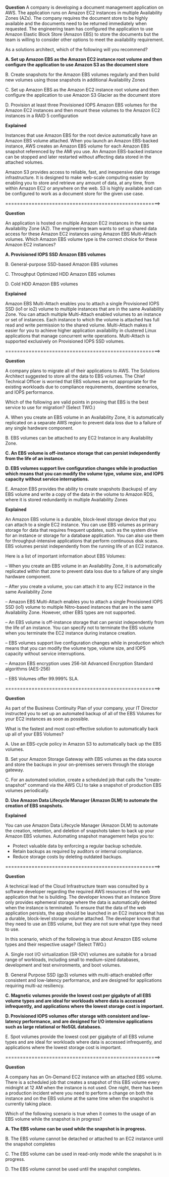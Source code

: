 **Question** A company is developing a document management application on AWS. The application runs on Amazon EC2 instances in multiple Availability Zones (AZs). The company requires the document store to be highly available and the documents need to be returned immediately when requested. The engineering team has configured the application to use Amazon Elastic Block Store (Amazon EBS) to store the documents but the team is willing to consider other options to meet the availability requirement.

As a solutions architect, which of the following will you recommend?

**A. Set up Amazon EBS as the Amazon EC2 instance root volume and then configure the application to use Amazon S3 as the document store**

B. Create snapshots for the Amazon EBS volumes regularly and then build new volumes using those snapshots in additional Availability Zones

C. Set up Amazon EBS as the Amazon EC2 instance root volume and then configure the application to use Amazon S3 Glacier as the document store

D. Provision at least three Provisioned IOPS Amazon EBS volumes for the Amazon EC2 instances and then mount these volumes to the Amazon EC2 instances in a RAID 5 configuration

**Explained**

Instances that use Amazon EBS for the root device automatically have an Amazon EBS volume attached. When you launch an Amazon EBS-backed instance, AWS creates an Amazon EBS volume for each Amazon EBS snapshot referenced by the AMI you use. An Amazon EBS-backed instance can be stopped and later restarted without affecting data stored in the attached volumes.

Amazon S3 provides access to reliable, fast, and inexpensive data storage infrastructure. It is designed to make web-scale computing easier by enabling you to store and retrieve any amount of data, at any time, from within Amazon EC2 or anywhere on the web. S3 is highly available and can be configured to work as a document store for the given use case.

=====================================================>

**Question**

An application is hosted on multiple Amazon EC2 instances in the same Availability Zone (AZ). The engineering team wants to set up shared data access for these Amazon EC2 instances using Amazon EBS Multi-Attach volumes.
Which Amazon EBS volume type is the correct choice for these Amazon EC2 instances?

**A. Provisioned IOPS SSD Amazon EBS volumes**

B. General-purpose SSD-based Amazon EBS volumes

C. Throughput Optimized HDD Amazon EBS volumes

D. Cold HDD Amazon EBS volumes

**Explained** 

Amazon EBS Multi-Attach enables you to attach a single Provisioned IOPS SSD (io1 or io2) volume to multiple instances that are in the same Availability Zone. You can attach multiple Multi-Attach enabled volumes to an instance or set of instances. Each instance to which the volume is attached has full read and write permission to the shared volume. Multi-Attach makes it easier for you to achieve higher application availability in clustered Linux applications that manage concurrent write operations.
Multi-Attach is supported exclusively on Provisioned IOPS SSD volumes.

=====================================================>

**Question**

A company plans to migrate all of their applications to AWS. The Solutions Architect suggested to store all the data to EBS volumes. The Chief Technical Officer is worried that EBS volumes are not appropriate for the existing workloads due to compliance requirements, downtime scenarios, and IOPS performance.

Which of the following are valid points in proving that EBS is the best service to use for migration? (Select TWO.)

A. When you create an EBS volume in an Availability Zone, it is automatically replicated on a separate AWS region to prevent data loss due to a failure of any single hardware component.

B. EBS volumes can be attached to any EC2 Instance in any Availability Zone.

**C. An EBS volume is off-instance storage that can persist independently from the life of an instance.**

**D. EBS volumes support live configuration changes while in production which means that you can modify the volume type, volume size, and IOPS capacity without service interruptions.**

E. Amazon EBS provides the ability to create snapshots (backups) of any EBS volume and write a copy of the data in the volume to Amazon RDS, where it is stored redundantly in multiple Availability Zones

**Explained**

An Amazon EBS volume is a durable, block-level storage device that you can attach to a single EC2 instance. You can use EBS volumes as primary storage for data that requires frequent updates, such as the system drive for an instance or storage for a database application. You can also use them for throughput-intensive applications that perform continuous disk scans. EBS volumes persist independently from the running life of an EC2 instance.

Here is a list of important information about EBS Volumes:

– When you create an EBS volume in an Availability Zone, it is automatically replicated within that zone to prevent data loss due to a failure of any single hardware component.

– After you create a volume, you can attach it to any EC2 instance in the same Availability Zone

– Amazon EBS Multi-Attach enables you to attach a single Provisioned IOPS SSD (io1) volume to multiple Nitro-based instances that are in the same Availability Zone. However, other EBS types are not supported.

– An EBS volume is off-instance storage that can persist independently from the life of an instance. You can specify not to terminate the EBS volume when you terminate the EC2 instance during instance creation.

– EBS volumes support live configuration changes while in production which means that you can modify the volume type, volume size, and IOPS capacity without service interruptions.

– Amazon EBS encryption uses 256-bit Advanced Encryption Standard algorithms (AES-256)

– EBS Volumes offer 99.999% SLA.

=====================================================>

**Question**

As part of the Business Continuity Plan of your company, your IT Director instructed you to set up an automated backup of all of the EBS Volumes for your EC2 instances as soon as possible.

What is the fastest and most cost-effective solution to automatically back up all of your EBS Volumes?

A. Use an EBS-cycle policy in Amazon S3 to automatically back up the EBS volumes.

B. Set your Amazon Storage Gateway with EBS volumes as the data source and store the backups in your on-premises servers through the storage gateway.

C. For an automated solution, create a scheduled job that calls the "create-snapshot" command via the AWS CLI to take a snapshot of production EBS volumes periodically.

**D. Use Amazon Data Lifecycle Manager (Amazon DLM) to automate the creation of EBS snapshots.**

**Explained**

You can use Amazon Data Lifecycle Manager (Amazon DLM) to automate the creation, retention, and deletion of snapshots taken to back up your Amazon EBS volumes. Automating snapshot management helps you to:
* Protect valuable data by enforcing a regular backup schedule.
* Retain backups as required by auditors or internal compliance.
* Reduce storage costs by deleting outdated backups.

=====================================================>

**Question**

A technical lead of the Cloud Infrastructure team was consulted by a software developer regarding the required AWS resources of the web application that he is building. The developer knows that an Instance Store only provides ephemeral storage where the data is automatically deleted when the instance is terminated. To ensure that the data of the web application persists, the app should be launched in an EC2 instance that has a durable, block-level storage volume attached. The developer knows that they need to use an EBS volume, but they are not sure what type they need to use.

In this scenario, which of the following is true about Amazon EBS volume types and their respective usage? (Select TWO.)

A. Single root I/O virtualization (SR-IOV) volumes are suitable for a broad range of workloads, including small to medium-sized databases, development and test environments, and boot volumes.

B. General Purpose SSD (gp3) volumes with multi-attach enabled offer consistent and low-latency performance, and are designed for applications requiring multi-az resiliency.

**C. Magnetic volumes provide the lowest cost per gigabyte of all EBS volume types and are ideal for workloads where data is accessed infrequently, and applications where the lowest storage cost is important.**

**D. Provisioned IOPS volumes offer storage with consistent and low-latency performance, and are designed for I/O intensive applications such as large relational or NoSQL databases.**

E. Spot volumes provide the lowest cost per gigabyte of all EBS volume types and are ideal for workloads where data is accessed infrequently, and applications where the lowest storage cost is important.

=====================================================>


**Question**

A company has an On-Demand EC2 instance with an attached EBS volume. There is a scheduled job that creates a snapshot of this EBS volume every midnight at 12 AM when the instance is not used. One night, there has been a production incident where you need to perform a change on both the instance and on the EBS volume at the same time when the snapshot is currently taking place.

Which of the following scenario is true when it comes to the usage of an EBS volume while the snapshot is in progress?

**A. The EBS volume can be used while the snapshot is in progress.**

B. The EBS volume cannot be detached or attached to an EC2 instance until the snapshot completes

C. The EBS volume can be used in read-only mode while the snapshot is in progress.

D. The EBS volume cannot be used until the snapshot completes.